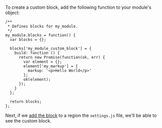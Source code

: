 To create a custom block, add the following function to your module's object:

```
/**
 * Defines blocks for my_module.
 */
my_module.blocks = function() {
  var blocks = {};
  
  blocks['my_module_custom_block'] = {
    build: function () {
      return new Promise(function(ok, err) {
        var element = {};
        element['my_markup'] = {
          markup: '<p>Hello World</p>'
        };
        ok(element);
      });
    }
  };
  
  return blocks;
};
```

Next, if we [add the block](Blocks/Adding_Block_Region) to a region the `settings.js` file, we'll be able to see the custom block.
